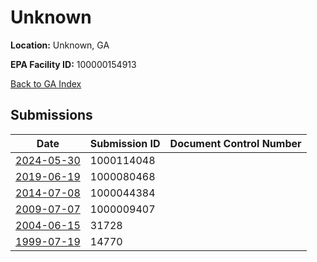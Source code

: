 # Unknown

**Location:** Unknown, GA

**EPA Facility ID:** 100000154913

[Back to GA Index](../../index.md)

## Submissions

| Date | Submission ID | Document Control Number |
|------|--------------|-------------------------|
| [2024-05-30](submissions/1000114048.md) | 1000114048 |  |
| [2019-06-19](submissions/1000080468.md) | 1000080468 |  |
| [2014-07-08](submissions/1000044384.md) | 1000044384 |  |
| [2009-07-07](submissions/1000009407.md) | 1000009407 |  |
| [2004-06-15](submissions/31728.md) | 31728 |  |
| [1999-07-19](submissions/14770.md) | 14770 |  |
